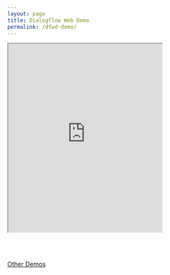 ```yaml
---
layout: page
title: Dialogflow Web Demo
permalink: /dfwd-demo/
---
```



<iframe
    allow="microphone;"
    width="350"
    height="430"
    src="https://console.dialogflow.com/api-client/demo/embedded/a19a017c-771d-4b6f-a282-8ec6f786dae0">
</iframe>


<br /><br />

[Other Demos](/kelsey/demo/)